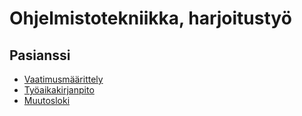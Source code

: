 # Ohjelmistotekniikka, harjoitustyö

## Pasianssi

- [Vaatimusmäärittely](./pasianssi-app/dokumentaatio/vaatimusmaarittely.md)
- [Työaikakirjanpito](./pasianssi-app/dokumentaatio/tuntikirjanpito.md)
- [Muutosloki](./pasianssi-app/dokumentaatio/changelog.md)
